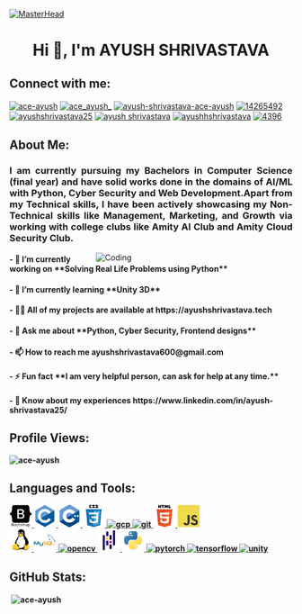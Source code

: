 [![MasterHead](https://i.imgur.com/DYTWDaK.jpeg)](https://ayushshrivastava.tech/)
<h1 align="center">Hi 👋, I'm AYUSH SHRIVASTAVA</h1>
<!-- [![Spotify](https://novatorem-mu-sand.vercel.app/api/spotify)]-->
<h2 align="left">Connect with me:</h2>
<p align="left">
<a href="https://codepen.io/ace-ayush" target="blank"><img align="center" src="https://raw.githubusercontent.com/rahuldkjain/github-profile-readme-generator/master/src/images/icons/Social/codepen.svg" alt="ace-ayush" height="30" width="40" /></a>
<a href="https://twitter.com/ace_ayush_" target="blank"><img align="center" src="https://raw.githubusercontent.com/rahuldkjain/github-profile-readme-generator/master/src/images/icons/Social/twitter.svg" alt="ace_ayush_" height="30" width="40" /></a>
<a href="https://linkedin.com/in/ayush-shrivastava-ace-ayush" target="blank"><img align="center" src="https://raw.githubusercontent.com/rahuldkjain/github-profile-readme-generator/master/src/images/icons/Social/linked-in-alt.svg" alt="ayush-shrivastava-ace-ayush" height="30" width="40" /></a>
<a href="https://stackoverflow.com/users/14265492" target="blank"><img align="center" src="https://raw.githubusercontent.com/rahuldkjain/github-profile-readme-generator/master/src/images/icons/Social/stack-overflow.svg" alt="14265492" height="30" width="40" /></a>
<a href="https://kaggle.com/ayushshrivastava25" target="blank"><img align="center" src="https://raw.githubusercontent.com/rahuldkjain/github-profile-readme-generator/master/src/images/icons/Social/kaggle.svg" alt="ayushshrivastava25" height="30" width="40" /></a>
<a href="https://fb.com/ayush shrivastava" target="blank"><img align="center" src="https://raw.githubusercontent.com/rahuldkjain/github-profile-readme-generator/master/src/images/icons/Social/facebook.svg" alt="ayush shrivastava" height="30" width="40" /></a>
<a href="https://instagram.com/ayushhshrivastava" target="blank"><img align="center" src="https://raw.githubusercontent.com/rahuldkjain/github-profile-readme-generator/master/src/images/icons/Social/instagram.svg" alt="ayushhshrivastava" height="30" width="40" /></a>
<a href="https://discord.gg/4396" target="blank"><img align="center" src="https://raw.githubusercontent.com/rahuldkjain/github-profile-readme-generator/master/src/images/icons/Social/discord.svg" alt="4396" height="30" width="40" /></a>
</p>

<h2 align="left">About Me:</h2>
<h3 align="justify">I am currently pursuing my Bachelors in Computer Science (final year) and have solid works done in the domains of AI/ML with Python, Cyber Security and Web Development.Apart from my Technical skills, I have been actively showcasing my Non-Technical skills like Management, Marketing, and Growth via working with college clubs like Amity AI Club and Amity Cloud Security Club.</h3>

<img align="right" alt="Coding" width="350" src="https://c.tenor.com/-UygBh3nnfEAAAAC/coding.gif">

<h4>- 🔭 I’m currently working on **Solving Real Life Problems using Python**</h4>

<h4>- 🌱 I’m currently learning **Unity 3D**</h4>

<h4>- 👨‍💻 All of my projects are available at https://ayushshrivastava.tech<h/4>

<h4>- 💬 Ask me about **Python, Cyber Security, Frontend designs**</h4>

<h4>- 📫 How to reach me ayushshrivastava600@gmail.com</h4>

<h4>- ⚡ Fun fact **I am very helpful person, can ask for help at any time.**</h4>
  
<h4>- 📄 Know about my experiences https://www.linkedin.com/in/ayush-shrivastava25/</h4>

<h2 align="left">Profile Views:</h2> 
<p align="left"> <img src="https://komarev.com/ghpvc/?username=ace-ayush&label=Profile%20views&color=0e75b6&style=flat" alt="ace-ayush" /> </p>

<h2 align="left">Languages and Tools:</h2>
<p align="left"> <a href="https://getbootstrap.com" target="_blank" rel="noreferrer"> <img src="https://raw.githubusercontent.com/devicons/devicon/master/icons/bootstrap/bootstrap-plain-wordmark.svg" alt="bootstrap" width="40" height="40"/> </a> <a href="https://www.cprogramming.com/" target="_blank" rel="noreferrer"> <img src="https://raw.githubusercontent.com/devicons/devicon/master/icons/c/c-original.svg" alt="c" width="40" height="40"/> </a> <a href="https://www.w3schools.com/cpp/" target="_blank" rel="noreferrer"> <img src="https://raw.githubusercontent.com/devicons/devicon/master/icons/cplusplus/cplusplus-original.svg" alt="cplusplus" width="40" height="40"/> </a> <a href="https://www.w3schools.com/css/" target="_blank" rel="noreferrer"> <img src="https://raw.githubusercontent.com/devicons/devicon/master/icons/css3/css3-original-wordmark.svg" alt="css3" width="40" height="40"/> </a> <a href="https://cloud.google.com" target="_blank" rel="noreferrer"> <img src="https://www.vectorlogo.zone/logos/google_cloud/google_cloud-icon.svg" alt="gcp" width="40" height="40"/> </a> <a href="https://git-scm.com/" target="_blank" rel="noreferrer"> <img src="https://www.vectorlogo.zone/logos/git-scm/git-scm-icon.svg" alt="git" width="40" height="40"/> </a> <a href="https://www.w3.org/html/" target="_blank" rel="noreferrer"> <img src="https://raw.githubusercontent.com/devicons/devicon/master/icons/html5/html5-original-wordmark.svg" alt="html5" width="40" height="40"/> </a> <a href="https://developer.mozilla.org/en-US/docs/Web/JavaScript" target="_blank" rel="noreferrer"> <img src="https://raw.githubusercontent.com/devicons/devicon/master/icons/javascript/javascript-original.svg" alt="javascript" width="40" height="40"/> </a><br> <a href="https://www.linux.org/" target="_blank" rel="noreferrer"> <img src="https://raw.githubusercontent.com/devicons/devicon/master/icons/linux/linux-original.svg" alt="linux" width="40" height="40"/> </a> <a href="https://www.mysql.com/" target="_blank" rel="noreferrer"> <img src="https://raw.githubusercontent.com/devicons/devicon/master/icons/mysql/mysql-original-wordmark.svg" alt="mysql" width="40" height="40"/> </a> <a href="https://opencv.org/" target="_blank" rel="noreferrer"> <img src="https://www.vectorlogo.zone/logos/opencv/opencv-icon.svg" alt="opencv" width="40" height="40"/> </a> <a href="https://pandas.pydata.org/" target="_blank" rel="noreferrer"> <img src="https://raw.githubusercontent.com/devicons/devicon/2ae2a900d2f041da66e950e4d48052658d850630/icons/pandas/pandas-original.svg" alt="pandas" width="40" height="40"/> </a> <a href="https://www.python.org" target="_blank" rel="noreferrer"> <img src="https://raw.githubusercontent.com/devicons/devicon/master/icons/python/python-original.svg" alt="python" width="40" height="40"/> </a> <a href="https://pytorch.org/" target="_blank" rel="noreferrer"> <img src="https://www.vectorlogo.zone/logos/pytorch/pytorch-icon.svg" alt="pytorch" width="40" height="40"/> </a> <a href="https://www.tensorflow.org" target="_blank" rel="noreferrer"> <img src="https://www.vectorlogo.zone/logos/tensorflow/tensorflow-icon.svg" alt="tensorflow" width="40" height="40"/> </a> <a href="https://unity.com/" target="_blank" rel="noreferrer"> <img src="https://www.vectorlogo.zone/logos/unity3d/unity3d-icon.svg" alt="unity" width="40" height="40"/> </a> </p>


<h2 align="left">GitHub Stats:</h2> 
<p>&nbsp;<img align="center" src="https://github-readme-stats.vercel.app/api?username=ace-ayush&show_icons=true&locale=en" alt="ace-ayush" /></p>



